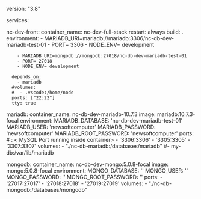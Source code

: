 
version: "3.8"

services:

  nc-dev-front:
      container_name: nc-dev-full-stack
      restart: always
      build: .
      environment: 
        - MARIADB_URI=mariadb://mariadb:3306/nc-db-dev-mariadb-test-01
        - PORT= 3306
        - NODE_ENV= development

        - MARIADB_URI=mongodb://mongodb:27018/nc-db-dev-mariadb-test-01
        - PORT= 27018
        - NODE_ENV= development

      depends_on:
        - mariadb
      #volumes:
      #  - .vscode:/home/node
      ports: ["22:22"]
      tty: true
     
      
  mariadb:
      container_name: nc-db-dev-mariadb-10.7.3
      image: mariadb:10.7.3-focal
      environment:
        MARIADB_DATABASE: 'nc-db-dev-mariadb-test-01'
        MARIADB_USER: 'newsoftcomputer'
        MARIADB_PASSWORD: 'newsoftcomputer'
        MARIADB_ROOT_PASSWORD: 'newsoftcomputer'
      ports:
        # <Port exposed> : < MySQL Port running inside container>
        - '3306:3306'
        - '3305:3305'
        - '3307:3307'
      volumes:
        - "./nc-db-mariadb:/databases/mariadb"
        #- my-db:/var/lib/mariadb


  mongodb:
    container_name: nc-db-dev-mongo:5.0.8-focal
    image: mongo:5.0.8-focal
    environment:
      MONGO_DATABASE: ''
      MONGO_USER: ''
      MONGO_PASSWORD: ''
      MONGO_ROOT_PASSWORD: ''
    ports:
      - '27017:27017'
      - '27018:27018'
      - '27019:27019'
    volumes:
      - "./nc-db-mongodb:/databases/mongodb"